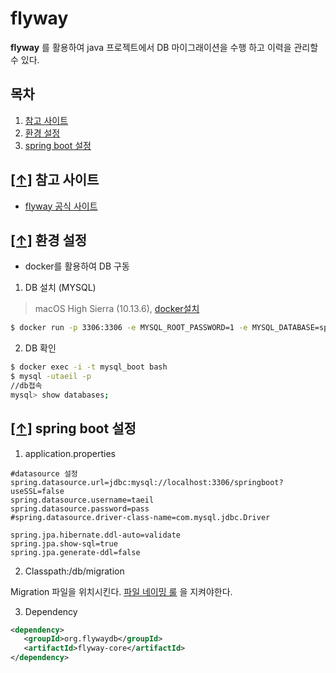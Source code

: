 # flyway

**flyway** 를 활용하여 java 프로젝트에서 DB 마이그래이션을 수행 하고 이력을 관리할 수 있다.



## <a name=''> 목차 </a>

1. [참고 사이트](#참고사이트)
2. [환경 설정](#환경설정)
3. [spring boot 설정](#springboot설정)



## [[↑]](#목차) <a name='참고사이트'> 참고 사이트 </a>

- [flyway 공식 사이트](https://flywaydb.org/)



## [[↑]](#목차) <a name='환경설정'> 환경 설정 </a>

- docker를 활용하여 DB 구동

1. DB 설치 (MYSQL)

> macOS High Sierra (10.13.6), [docker설치](https://docs.docker.com/docker-for-mac/install/)

```bash
$ docker run -p 3306:3306 -e MYSQL_ROOT_PASSWORD=1 -e MYSQL_DATABASE=springboot -e MYSQL_USER=taeil -e MYSQL_PASSWORD=pass --name mysql_boot -d mysql
```

2. DB 확인

```bash
$ docker exec -i -t mysql_boot bash
$ mysql -utaeil -p
//db접속
mysql> show databases;
```



## [[↑]](#목차) <a name='springboot설정'> spring boot 설정 </a>

1. application.properties

```properties
#datasource 설정
spring.datasource.url=jdbc:mysql://localhost:3306/springboot?useSSL=false
spring.datasource.username=taeil
spring.datasource.password=pass
#spring.datasource.driver-class-name=com.mysql.jdbc.Driver

spring.jpa.hibernate.ddl-auto=validate 
spring.jpa.show-sql=true
spring.jpa.generate-ddl=false
```

2. Classpath:/db/migration

Migration 파일을 위치시킨다. [파일 네이밍 룰](#http://macnews.tistory.com/1439) 을 지켜야한다.

3. Dependency 

```xml
<dependency>
   <groupId>org.flywaydb</groupId>
   <artifactId>flyway-core</artifactId>
</dependency>
```

